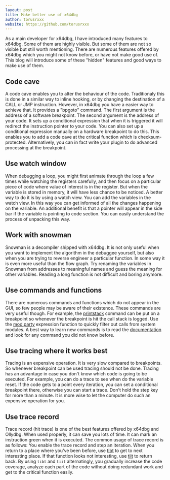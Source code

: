 ```yaml
---
layout: post
title: Make better use of x64dbg
author: torusrxxx
website: https://github.com/torusrxxx
---
```


As a main developer for x64dbg, I have introduced many features to x64dbg. Some of them are highly visible. But some of them are not so visible but still worth mentioning. There are numerous features offered by x64dbg which you might not know before, or have not make good use of. This blog will introduce some of these "hidden" features and good ways to make use of them.

## Code cave

A code cave enables you to alter the behaviour of the code. Traditionaly this is done in a similar way to inline hooking, or by changing the destination of a CALL or JMP instruction. However, in x64dbg you have a easier way to achieve that. It provides a "bpgoto" command. The first argument is the address of a software breakpoint. The second argument is the address of your code. It sets up a conditional expression that when it is triggered it will redirect the instruction pointer to your code. You can also set up a conditional expression manually on a hardware breakpoint to do this. This enables you to add a code cave at the critical function which is checksum-protected. Alternatively, you can in fact write your plugin to do advanced processing at the breakpoint.

## Use watch window

When debugging a loop, you might first animate through the loop a few times while watching the registers carefully, and then focus on a particular piece of code where value of interest is in the register. But when the variable is stored in memory, it will have less chance to be noticed. A better way to do it is by using a watch view. You can add the variables in the watch view. In this way you can get informed of all the changes happening on the variable. An additional benefit is that a pointer will appear in the side bar if the variable is pointing to code section. You can easily understand the process of unpacking this way.

## Work with snowman

Snowman is a decompiler shipped with x64dbg. It is not only useful when you want to implement the algorithm in the debuggee yourself, but also when you are trying to reverse engineer a particular function. In some way it is even more useful than the flow graph. Try renaming the variables in Snowman from addresses to meaningful names and guess the meaning for other variables. Reading a long function is not difficult and boring anymore.

## Use commands and functions

There are numerous commands and functions which do not appear in the GUI, so few people may be aware of their existence. These commands are very useful though. For example, the [printstack](http://help.x64dbg.com/en/latest/commands/script/printstack.html) command can be put on a breakpoint so whenever the breakpoint is hit the call stack is logged. Use the [mod.party](http://help.x64dbg.com/en/latest/introduction/Expression-functions.html#modules) expression function to quickly filter out calls from system modules. A best way to learn new commands is to read the [documentation](http://help.x64dbg.com) and look for any command you did not know before.

## Use tracing where it works best

Tracing is an expensive operation. It is very slow compared to breakpoints. So whenever breakpoint can be used tracing should not be done. Tracing has an advantage in case you don't know which code is going to be executed. For example, you can do a trace to see when do the variable reset. If the code gets to a point every iteration, you can set a conditional breakpoint there, otherwise you can start a trace. Don't hold the step key for more than a minute. It is more wise to let the computer do such an expensive operation for you.

## Use trace record

Trace record (hit trace) is one of the best features offered by x64dbg and Ollydbg. When used properly, it can save you lots of time. It can mark an instruction green when it is executed. The common usage of trace record is as follows: You enable the trace record and step an iteration. When you return to a place where you've been before, use [tibt](http://help.x64dbg.com/en/latest/commands/tracing/TraceIntoBeyondTraceRecord.html) to get to next interesting place. If that function looks not interesting, use [tiit](http://help.x64dbg.com/en/latest/commands/tracing/TraceIntoIntoTraceRecord.html) to return back. By using `tibt` and `tiit` alternatingly, you gradually increase the code coverage, analyze each part of the code without doing redundant work and get to the critical function easily.
